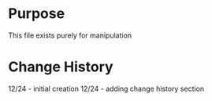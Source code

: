 # Purpose
This file exists purely for manipulation

# Change History
12/24 - initial creation
12/24 - adding change history section

